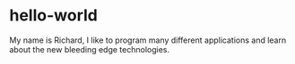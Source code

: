 # hello-world

My name is Richard, I like to program many different applications and 
learn about the new bleeding edge technologies.
